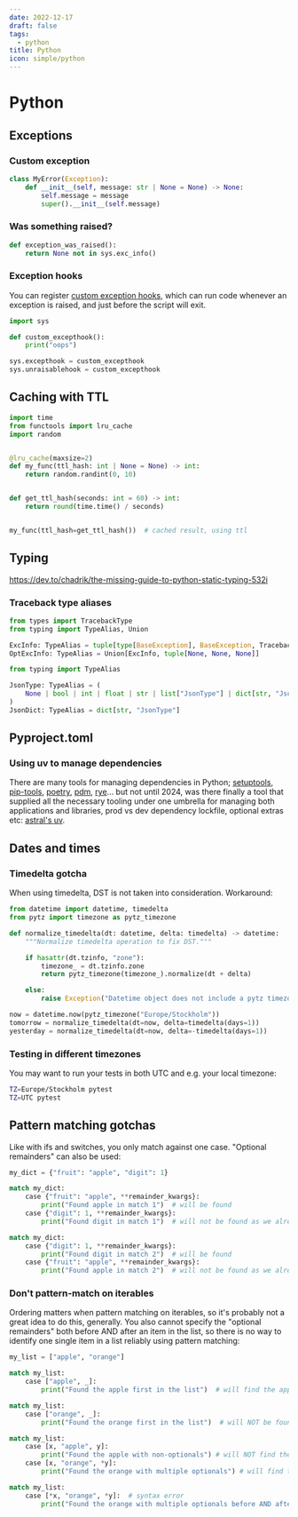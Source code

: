 ```yaml
---
date: 2022-12-17
draft: false
tags:
  - python
title: Python
icon: simple/python
---
```


# Python

## Exceptions

### Custom exception

```python
class MyError(Exception):
    def __init__(self, message: str | None = None) -> None:
        self.message = message
        super().__init__(self.message)
```

### Was something raised?

```python
def exception_was_raised():
    return None not in sys.exc_info()
```

### Exception hooks

You can register
[custom exception hooks](https://docs.python.org/3/library/sys.html#sys.excepthook),
which can run code whenever an exception is raised, and just before the script
will exit.

```python
import sys

def custom_excepthook():
    print("oops")

sys.excepthook = custom_excepthook
sys.unraisablehook = custom_excepthook
```

## Caching with TTL

```python
import time
from functools import lru_cache
import random


@lru_cache(maxsize=2)
def my_func(ttl_hash: int | None = None) -> int:
	return random.randint(0, 10)


def get_ttl_hash(seconds: int = 60) -> int:
	return round(time.time() / seconds)


my_func(ttl_hash=get_ttl_hash())  # cached result, using ttl
```

## Typing

https://dev.to/chadrik/the-missing-guide-to-python-static-typing-532i

### Traceback type aliases

```python
from types import TracebackType
from typing import TypeAlias, Union

ExcInfo: TypeAlias = tuple[type[BaseException], BaseException, TracebackType]
OptExcInfo: TypeAlias = Union[ExcInfo, tuple[None, None, None]]
```

```python
from typing import TypeAlias

JsonType: TypeAlias = (
	None | bool | int | float | str | list["JsonType"] | dict[str, "JsonType"]
)
JsonDict: TypeAlias = dict[str, "JsonType"]
```

## Pyproject.toml

### Using uv to manage dependencies

There are many tools for managing dependencies in Python;
[setuptools](https://github.com/pypa/setuptools),
[pip-tools](https://github.com/jazzband/pip-tools),
[poetry](https://github.com/python-poetry/poetry),
[pdm](https://github.com/pdm-project/pdm),
[rye](https://github.com/astral-sh/rye)... but not until 2024, was there finally
a tool that supplied all the necessary tooling under one umbrella for managing
both applications and libraries, prod vs dev dependency lockfile, optional
extras etc: [astral's uv](https://docs.astral.sh/uv/).

## Dates and times

### Timedelta gotcha

When using timedelta, DST is not taken into consideration. Workaround:

```python
from datetime import datetime, timedelta
from pytz import timezone as pytz_timezone

def normalize_timedelta(dt: datetime, delta: timedelta) -> datetime:
	"""Normalize timedelta operation to fix DST."""

	if hasattr(dt.tzinfo, "zone"):
		timezone_ = dt.tzinfo.zone
		return pytz_timezone(timezone_).normalize(dt + delta)

	else:
		raise Exception("Datetime object does not include a pytz timezone")

now = datetime.now(pytz_timezone("Europe/Stockholm"))
tomorrow = normalize_timedelta(dt=now, delta=timedelta(days=1))
yesterday = normalize_timedelta(dt=now, delta=-timedelta(days=1))
```

### Testing in different timezones

You may want to run your tests in both UTC and e.g. your local timezone:

```bash
TZ=Europe/Stockholm pytest
TZ=UTC pytest
```

## Pattern matching gotchas

Like with ifs and switches, you only match against one case. "Optional
remainders" can also be used:

```python
my_dict = {"fruit": "apple", "digit": 1}

match my_dict:
    case {"fruit": "apple", **remainder_kwargs}:
        print("Found apple in match 1")  # will be found
    case {"digit": 1, **remainder_kwargs}:
	    print("Found digit in match 1")  # will not be found as we already found the apple.

match my_dict:
    case {"digit": 1, **remainder_kwargs}:
        print("Found digit in match 2")  # will be found
    case {"fruit": "apple", **remainder_kwargs}:
        print("Found apple in match 2")  # will not be found as we already found the digit.

```

### Don't pattern-match on iterables

Ordering matters when pattern matching on iterables, so it's probably not a
great idea to do this, generally. You also cannot specify the "optional
remainders" both before AND after an item in the list, so there is no way to
identify one single item in a list reliably using pattern matching:

```python
my_list = ["apple", "orange"]

match my_list:
    case ["apple", _]:
        print("Found the apple first in the list")  # will find the apple

match my_list:
    case ["orange", _]:
        print("Found the orange first in the list")  # will NOT be found

match my_list:
    case [x, "apple", y]:
        print("Found the apple with non-optionals") # will NOT find the apple
    case [x, "orange", *y]:
        print("Found the orange with multiple optionals") # will find the orange

```

```python
match my_list:
    case [*x, "orange", *y]:  # syntax error
        print("Found the orange with multiple optionals before AND after")
```


